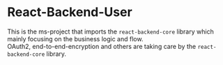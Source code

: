 # React-Backend-User
This is the ms-project that imports the `react-backend-core` library which mainly focusing on the business logic and flow.  
OAuth2, end-to-end-encryption and others are taking care by the `react-backend-core` library.  



